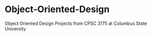 # Object-Oriented-Design
Object Oriented Design Projects from CPSC 3175 at Columbus State University
